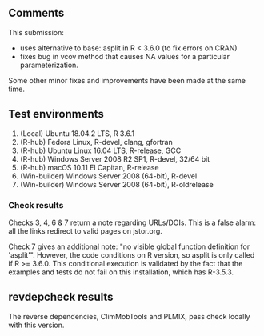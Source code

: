 ## Comments

This submission:
  - uses alternative to base::asplit in R < 3.6.0 (to fix errors on CRAN)
  - fixes bug in vcov method that causes NA values for a particular parameterization. 
  
Some other minor fixes and improvements have been made at the same time.

## Test environments

1. (Local) Ubuntu 18.04.2 LTS, R 3.6.1
2. (R-hub) Fedora Linux, R-devel, clang, gfortran
3. (R-hub) Ubuntu Linux 16.04 LTS, R-release, GCC          
4. (R-hub) Windows Server 2008 R2 SP1, R-devel, 32/64 bit
5. (R-hub) macOS 10.11 El Capitan, R-release
6. (Win-builder) Windows Server 2008 (64-bit), R-devel
7. (Win-builder) Windows Server 2008 (64-bit), R-oldrelease
    
### Check results

Checks 3, 4, 6  & 7 return a note regarding URLs/DOIs. This is a false alarm: all the links redirect to valid pages on jstor.org.

Check 7 gives an additional note: "no visible global function definition for 'asplit'". However, the code conditions on R version, so asplit is only called if R >= 3.6.0. This conditional execution is validated by the fact that the examples and tests do not fail on this installation, which has R-3.5.3.

## revdepcheck results

The reverse dependencies, ClimMobTools and PLMIX, pass check locally with this version.
